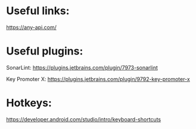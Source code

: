 # Useful links:
https://any-api.com/

# Useful plugins:
SonarLint: https://plugins.jetbrains.com/plugin/7973-sonarlint

Key Promoter X: https://plugins.jetbrains.com/plugin/9792-key-promoter-x

# Hotkeys:
https://developer.android.com/studio/intro/keyboard-shortcuts
